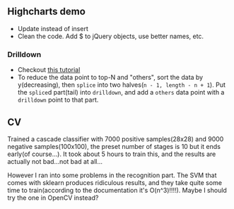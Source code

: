 ## Highcharts demo

* Update instead of insert
* Clean the code. Add $ to jQuery objects, use better names, etc.

### Drilldown

* Checkout [this tutorial](http://www.highcharts.com/docs/chart-concepts/drilldown)
* To reduce the data point to top-N and "others", sort the data by y(decreasing), then `splice` into two halves(`n - 1, length - n + 1`). Put the `splice`d part(tail) into `drilldown`, and add a `others` data point with a `drilldown` point to that part.

## CV

Trained a cascade classifier with  7000 positive samples(28x28) and 9000 negative samples(100x100), the preset number of stages is 10 but it ends early(of course...). It took about 5 hours to train this, and the results are actually not bad...not bad at all...

However I ran into some problems in the recognition part. The SVM that comes with sklearn produces ridiculous results, and they take quite some time to train(according to the documentation it's O(n^3)!!!!). Maybe I should try the one in OpenCV instead?
